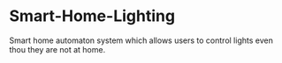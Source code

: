 # Smart-Home-Lighting
Smart home automaton system which allows users to control lights even thou they are not at home.
